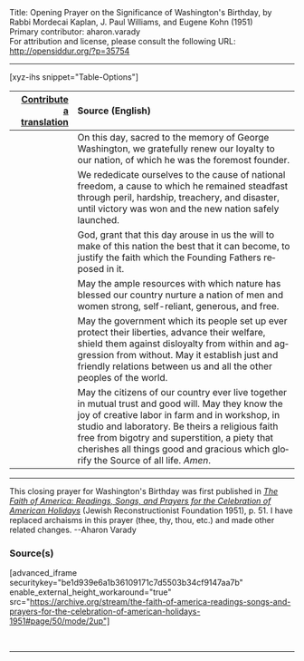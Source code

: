 <html>
<head></head>
<body>
Title: Opening Prayer on the Significance of Washington's Birthday, by Rabbi Mordecai Kaplan, J. Paul Williams, and Eugene Kohn (1951)<br />
Primary contributor: aharon.varady<br />
For attribution and license, please consult the following URL: <a href="http://opensiddur.org/?p=35754">http://opensiddur.org/?p=35754</a>
<p />
<hr />

[xyz-ihs snippet="Table-Options"]<table style="margin-left: auto; margin-right: auto;" class="draggable">
<thead><tr><th id="x" style="text-align: right;"><a href="/translate/" target="_blank" rel="noopener">Contribute a translation</a></th><th style="text-align: left;">Source (English)</th></tr></thead>
<tbody>
<tr><td style="vertical-align:top;">
<div class="liturgy" lang="he">

</span></div></td>
 
<td style="vertical-align:top;">
<div class="english" lang="en">
On this day, sacred to the memory of George Washington, 
we gratefully renew our loyalty to our nation, 
of which he was the foremost founder. 
</div></td></tr>


<tr><td style="vertical-align:top;">
<div class="liturgy" lang="he">

</span></div></td>
 
<td style="vertical-align:top;">
<div class="english" lang="en">
We rededicate ourselves 
to the cause of national freedom, 
a cause to which he remained steadfast 
through peril, hardship, treachery, and disaster, 
until victory was won 
and the new nation safely launched. 
</div></td></tr>


<tr><td style="vertical-align:top;">
<div class="liturgy" lang="he">

</span></div></td>
 
<td style="vertical-align:top;">
<div class="english" lang="en">
God, grant that this day arouse in us 
the will to make of this nation 
the best that it can become, 
to justify the faith which the Founding Fathers reposed in it. 
</div></td></tr>


<tr><td style="vertical-align:top;">
<div class="liturgy" lang="he">

</span></div></td>
 
<td style="vertical-align:top;">
<div class="english" lang="en">
May the ample resources 
with which nature has blessed our country 
nurture a nation of men and women 
strong, 
self-reliant, 
generous, 
and free. 
</div></td></tr>


<tr><td style="vertical-align:top;">
<div class="liturgy" lang="he">

</span></div></td>
 
<td style="vertical-align:top;">
<div class="english" lang="en">
May the government 
which its people set up 
ever protect their liberties, 
advance their welfare, 
shield them against disloyalty from within 
and aggression from without. 
May it establish just and friendly relations 
between us and all the other peoples of the world. 
</div></td></tr>


<tr><td style="vertical-align:top;">
<div class="liturgy" lang="he">

</span></div></td>
 
<td style="vertical-align:top;">
<div class="english" lang="en">
May the citizens of our country 
ever live together in mutual trust and good will. 
May they know the joy of creative labor 
in farm and in workshop, 
in studio and laboratory. 
Be theirs a religious faith 
free from bigotry and superstition, 
a piety that cherishes all things good and gracious 
which glorify the Source of all life. 
<em>Amen</em>. 
</div></td></tr>
</tbody></table>

<hr />

This closing prayer for Washington's Birthday was first published in <em><a href="/?p=34753">The Faith of America: Readings, Songs, and Prayers for the Celebration of American Holidays</a></em> (Jewish Reconstructionist Foundation 1951), p. 51. I have replaced archaisms in this prayer (thee, thy, thou, etc.) and made other related changes. --Aharon Varady


<h3>Source(s)</h3>

[advanced_iframe securitykey="be1d939e6a1b36109171c7d5503b34cf9147aa7b" enable_external_height_workaround="true" src="https://archive.org/stream/the-faith-of-america-readings-songs-and-prayers-for-the-celebration-of-american-holidays-1951#page/50/mode/2up"]

&nbsp;

<hr />

&nbsp;
</body>
</html>